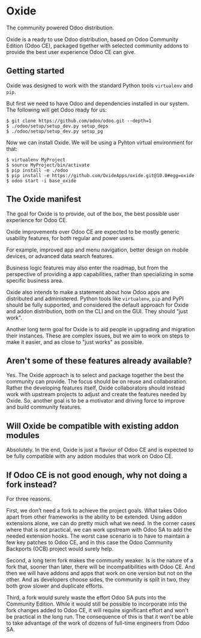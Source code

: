 # Oxide

The community powered Odoo distribution.

Oxide is a ready to use Odoo distribution, 
based on Odoo Community Edition (Odoo CE),
packaged tigether with selected community addons
to provide the best user experience Odoo CE can give.


## Getting started

Oxide was designed to work with the standard Python tools
`virtualenv` and `pip`.

But first we need to have Odoo and dependencies installed in our system.
The following will get Odoo ready for us:

    $ git clone https://github.com/odoo/odoo.git --depth=1
    $ ./odoo/setup/setup_dev.py setup_deps 
    $ ./odoo/setup/setup_dev.py setup_pg 

Now we can install Oxide. 
We will  be using a Pyhton virtual environment for that:

    $ virtualenv MyProject
    $ source MyProject/bin/activate
    $ pip install -e ./odoo
    $ pip install -e https://github.com/OxideApps/oxide.git@10.0#egg=oxide
    $ odoo start -i base_oxide
 

## The Oxide manifest

The goal for Oxide is to provide, out of the box, 
the best possible user experience for Odoo CE.

Oxide improvements over Odoo CE are expected 
to be mostly generic usability features, 
for both regular and power users. 

For example, improved app and menu navigation, 
better design on mobile devices, 
or advanced data search features.

Business logic features may also enter the roadmap, 
but from the perspective of providing a app capabilities,
rather than specializing in some specific business area.

Oxide also intends to make a statement about how Odoo apps are
distributed and administered.
Python tools like `virtualenv`, `pip` and PyPI should be fully supported, 
and considered the default approach for Oxide and addon distribution,
both on the CLI and on the GUI.
They should "just work".

Another long term goal for Oxide is to aid people in 
upgrading and migration their instances.
These are complex issues, but we aim to work on steps
to make it easier, and as close to "just works" as possible.


## Aren't some of these features already available?

Yes. The Oxide approach is to select and package together the best 
the community can provide.
The focus should be on reuse and collaboration.
Rather the developing features itself, Oxide collaborators should instead
work with upstream projects to adjust and create the features needed by
Oxide.
So, another goal is to be a motivator and driving force 
to improve and build community features.


## Will Oxide be compatible with existing addon modules

Absolutely. In the end, Oxide is just a flavour of Odoo CE and is expected to be
fully compatible with any addon modules that work on Odoo CE.


## If Odoo CE is not good enough, why not doing a fork instead?

For three reasons.

First, we don't need a fork to achieve the project goals.
What takes Odoo apart from other frameworks is the ability to be extended.
Using addon extensions alone, we can do pretty much what we need.
In the corner cases where that is not practical, we can work upstream with
Odoo SA to add the needed extension hooks. The worst case scenario is to have to maintain 
a few key patches to Odoo CE, and in this case the Odoo Community Backports (OCB)
project would surely help.

Second, a long term fork makes the community weaker.
Is is the nature of a fork that, sooner than later, 
there will be incompatibilities with Odoo CE.
And then we will have addons and apps that work on one version but not on the other.
And as developers choose sides, the community is split in two, 
they both grow slower and duplicate efforts.

Third, a fork would surely waste the effort Odoo SA puts into the Community Edition.
While it would still be possible to incorporate into the fork
changes added to Odoo CE, it will require significant effort and won't be practical
in the long run. The consequence of this is that it won't be able to take advantage
of the work of dozens of full-time engineers from Odoo SA.
